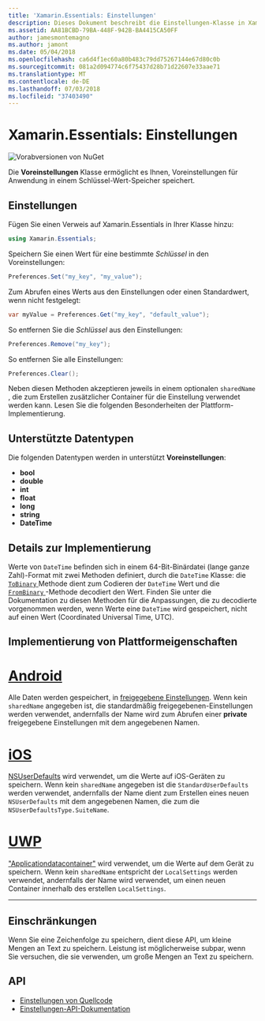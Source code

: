 ```yaml
---
title: 'Xamarin.Essentials: Einstellungen'
description: Dieses Dokument beschreibt die Einstellungen-Klasse in Xamarin.Essentials, die Anwendungsvoreinstellungen in einem Schlüssel-Wert-Speicher speichert. Er erläutert, wie die Klasse und die Arten von Daten, die gespeichert werden können.
ms.assetid: AA81BCBD-79BA-448F-942B-BA4415CA50FF
author: jamesmontemagno
ms.author: jamont
ms.date: 05/04/2018
ms.openlocfilehash: ca6d4f1ec60a80b483c79dd75267144e67d80c0b
ms.sourcegitcommit: 081a2d094774c6f75437d28b71d22607e33aae71
ms.translationtype: MT
ms.contentlocale: de-DE
ms.lasthandoff: 07/03/2018
ms.locfileid: "37403490"
---
```

# <a name="xamarinessentials-preferences"></a>Xamarin.Essentials: Einstellungen

![Vorabversionen von NuGet](~/media/shared/pre-release.png)

Die **Voreinstellungen** Klasse ermöglicht es Ihnen, Voreinstellungen für Anwendung in einem Schlüssel-Wert-Speicher speichert.

## <a name="using-preferences"></a>Einstellungen

Fügen Sie einen Verweis auf Xamarin.Essentials in Ihrer Klasse hinzu:

```csharp
using Xamarin.Essentials;
```

Speichern Sie einen Wert für eine bestimmte _Schlüssel_ in den Voreinstellungen:

```csharp
Preferences.Set("my_key", "my_value");
```

Zum Abrufen eines Werts aus den Einstellungen oder einen Standardwert, wenn nicht festgelegt:

```csharp
var myValue = Preferences.Get("my_key", "default_value");
```

So entfernen Sie die _Schlüssel_ aus den Einstellungen:

```csharp
Preferences.Remove("my_key");
```

So entfernen Sie alle Einstellungen:

```csharp
Preferences.Clear();
```

Neben diesen Methoden akzeptieren jeweils in einem optionalen `sharedName` , die zum Erstellen zusätzlicher Container für die Einstellung verwendet werden kann. Lesen Sie die folgenden Besonderheiten der Plattform-Implementierung.

## <a name="supported-data-types"></a>Unterstützte Datentypen

Die folgenden Datentypen werden in unterstützt **Voreinstellungen**:

- **bool**
- **double**
- **int**
- **float**
- **long**
- **string**
- **DateTime**

## <a name="implementation-details"></a>Details zur Implementierung

Werte von `DateTime` befinden sich in einem 64-Bit-Binärdatei (lange ganze Zahl)-Format mit zwei Methoden definiert, durch die `DateTime` Klasse: die [ `ToBinary` ](xref:System.DateTime.ToBinary) Methode dient zum Codieren der `DateTime` Wert und die [ `FromBinary` ](xref:System.DateTime.FromBinary(System.Int64)) -Methode decodiert den Wert. Finden Sie unter die Dokumentation zu diesen Methoden für die Anpassungen, die zu decodierte vorgenommen werden, wenn Werte eine `DateTime` wird gespeichert, nicht auf einen Wert (Coordinated Universal Time, UTC).

## <a name="platform-implementation-specifics"></a>Implementierung von Plattformeigenschaften

# <a name="androidtabandroid"></a>[Android](#tab/android)

Alle Daten werden gespeichert, in [freigegebene Einstellungen](https://developer.android.com/training/data-storage/shared-preferences.html). Wenn kein `sharedName` angegeben ist, die standardmäßig freigegebenen-Einstellungen werden verwendet, andernfalls der Name wird zum Abrufen einer **private** freigegebene Einstellungen mit dem angegebenen Namen.

# <a name="iostabios"></a>[iOS](#tab/ios)

[NSUserDefaults](https://docs.microsoft.com/en-us/xamarin/ios/app-fundamentals/user-defaults) wird verwendet, um die Werte auf iOS-Geräten zu speichern. Wenn kein `sharedName` angegeben ist die `StandardUserDefaults` werden verwendet, andernfalls der Name dient zum Erstellen eines neuen `NSUserDefaults` mit dem angegebenen Namen, die zum die `NSUserDefaultsType.SuiteName`.

# <a name="uwptabuwp"></a>[UWP](#tab/uwp)

["Applicationdatacontainer"](https://docs.microsoft.com/en-us/uwp/api/windows.storage.applicationdatacontainer) wird verwendet, um die Werte auf dem Gerät zu speichern. Wenn kein `sharedName` entspricht der `LocalSettings` werden verwendet, andernfalls der Name wird verwendet, um einen neuen Container innerhalb des erstellen `LocalSettings`.

--------------

## <a name="limitations"></a>Einschränkungen

Wenn Sie eine Zeichenfolge zu speichern, dient diese API, um kleine Mengen an Text zu speichern.  Leistung ist möglicherweise subpar, wenn Sie versuchen, die sie verwenden, um große Mengen an Text zu speichern.

## <a name="api"></a>API

- [Einstellungen von Quellcode](https://github.com/xamarin/Essentials/tree/master/Xamarin.Essentials/Preferences)
- [Einstellungen-API-Dokumentation](xref:Xamarin.Essentials.Preferences)
